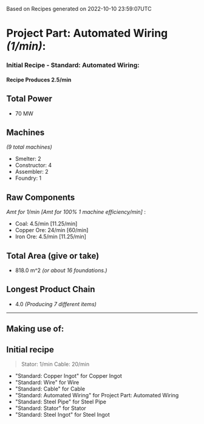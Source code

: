 Based on Recipes generated on 2022-10-10 23:59:07UTC
# Project Part: Automated Wiring *(1/min)*:
### Initial Recipe - Standard: Automated Wiring:


#### Recipe Produces 2.5/min

## Total Power
*  70 MW

## Machines
*(9 total machines)*
* Smelter: 2
* Constructor: 4
* Assembler: 2
* Foundry: 1

## Raw Components
*Amt for 1/min [Amt for 100% 1 machine efficiency/min]*
:
* Coal: 4.5/min [11.25/min]
* Copper Ore: 24/min [60/min]
* Iron Ore: 4.5/min [11.25/min]

## Total Area (give or take)
*  818.0 m^2
*(or about 16 foundations.)*

## Longest Product Chain
*  4.0
*(Producing 7 different items)*


------

## Making use of:

## Initial recipe

> Stator: 1/min
> Cable: 20/min

* "Standard: Copper Ingot" for Copper Ingot
* "Standard: Wire" for Wire
* "Standard: Cable" for Cable
* "Standard: Automated Wiring" for Project Part: Automated Wiring
* "Standard: Steel Pipe" for Steel Pipe
* "Standard: Stator" for Stator
* "Standard: Steel Ingot" for Steel Ingot